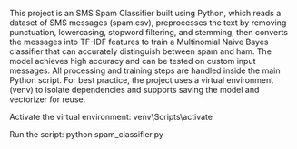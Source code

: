 This project is an SMS Spam Classifier built using Python, which reads a dataset of SMS messages (spam.csv), preprocesses the text by removing punctuation, lowercasing, stopword filtering, and stemming, then converts the messages into TF-IDF features to train a Multinomial Naive Bayes classifier that can accurately distinguish between spam and ham. The model achieves high accuracy and can be tested on custom input messages. All processing and training steps are handled inside the main Python script. For best practice, the project uses a virtual environment (venv) to isolate dependencies and supports saving the model and vectorizer for reuse.

Activate the virtual environment:
venv\Scripts\activate

Run the script:
python spam_classifier.py


